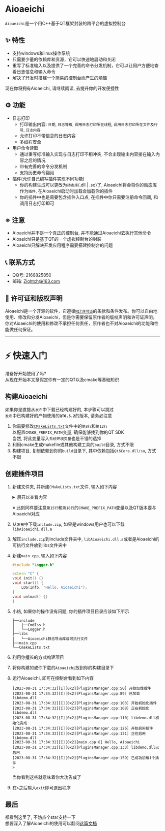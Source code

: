 # Aioaeichi
`Aioaeichi`是一个用C++基于QT框架封装的跨平台的虚拟控制台

## ✨ 特性
* 支持windows和linux操作系统  
* 只需要少量的依赖库和资源，它可以快速地启动和关闭  
* 重写了标准输入以及提供了一个完善的命令分发机制，它可以让用户方便地查看日志信息和输入命令  
* 解决了开发时搭建一个简易的控制台而产生的烦恼  

现在你将拥有Aioaeichi, 请继续阅读, 去提升你的开发便捷性  

## ⚙ 功能
* 日志打印
  * 打印输出内容: `日期`, `日志等级`, `调用日志打印所在线程`, `调用日志打印所在文件及行号`, `日志内容`
  * 允许打印不带信息的日志内容
  * 多线程安全
* 用户命令读取
  * 通过重写标准输入实现与日志打印不相冲突, 不会出现输出内容接在输入内容之后的情况
  * 带有完善的命令分发机制
  * 支持历史命令翻阅
* 插件(允许自己编写插件实现不同功能)
  * 你的构建生成可以更改为`动态库`(.dll | .so)了, Aioaeichi将会将你的动态库作为`插件`, 在Aioaeichi启动时加载会加载你的插件
  * 你的插件中也是需要包含插件入口点, 在插件中你只需要注册命令回调, 和调用日志打印即可

## ※ 注意
* Aioaeichi并不是一个真正的控制台, 并不能通过Aioaeichi去执行其他命令
* Aioaeichi只是基于QT的一个虚拟控制台的封装
* Aioaeichi只解决开发应用程序需要搭建控制台的问题

## 📞 联系方式
* QQ号: 2166825850
* 邮箱: Zightch@163.com

## 🔑 许可证和版权声明
Aioaeichi是一个开源的软件，它遵循[`MIT许可证`](License)的条款和条件发布。你可以自由地使用、修改和分发Aioaeichi，但是你需要保留原作者的版权声明和许可证声明。你对Aioaeichi的使用和修改不承担任何责任，原作者也不对Aioaeichi的功能和性能做任何保证。

---
# ⚡ 快速入门
准备好开始使用了吗?  
从现在开始本文章假定你有一定的QT以及cmake等基础知识

## 构建Aioaeichi
如果你是直接从`发布`中下载已经构建好的, 本步骤可以跳过  
`发布`中已构建好的产物使用的<b>`QT6.5.2`</b>的版本, 请务必注意

1. 你需要修改[`CMakeLists.txt`](CMakeLists.txt)文件中的`第8行`和`第12行`  
  以配置`CMAKE_PREFIX_PATH`变量, 确保能够找到你的QT SDK  
  当然, 将此变量写入`系统环境变量`也是不错的选择
2. 利用cmake生成makefile或其他构建工具的`build`目录, 方式不限
3. 构建项目, 复制依赖到你的`build`目录下, 其中依赖包括`Qt6Core.dll/so`, 方式不限

## 创建插件项目
1.  新建文件夹, 并新建`CMakeLists.txt`文件, 输入如下内容
    <details>
      <summary>展开以查看内容</summary>

    ```
    cmake_minimum_required(VERSION 3.21)
    set(projectName demo)
    project(${projectName})
    
    set(CMAKE_ARCHIVE_OUTPUT_DIRECTORY ${CMAKE_BINARY_DIR}/plugins)
    set(CMAKE_LIBRARY_OUTPUT_DIRECTORY ${CMAKE_BINARY_DIR}/plugins)
    set(CMAKE_RUNTIME_OUTPUT_DIRECTORY ${CMAKE_BINARY_DIR}/plugins)
    
    set(CMAKE_CXX_STANDARD 20)
    set(CMAKE_CXX_STANDARD_REQUIRED ON)
    
    set(CMAKE_INCLUDE_CURRENT_DIR ON)
    
    if (WIN32)
            set(CMAKE_PREFIX_PATH "D:\\Qt\\6.5.2\\mingw_64\\lib\\cmake")
            set(libs Aioaeichi)
    elseif(UNIX)
            set(CMAKE_PREFIX_PATH "/opt/Qt/6.5.2/gcc_64/lib/cmake")
            set(libs Aioaeichi)
    endif ()
    
    set(CMAKE_AUTOUIC ON)
    set(CMAKE_AUTOMOC ON)
    set(CMAKE_AUTORCC ON)
    
    link_directories(libs)
    
    find_package(QT NAMES Qt6 Qt5 COMPONENTS Core REQUIRED)
    find_package(Qt${QT_VERSION_MAJOR} COMPONENTS Core REQUIRED)
    
    include_directories(include)
    include_directories(./${projectName})
    
    add_library(
            ${projectName}
            SHARED
            main.cpp
    )
    
    target_link_libraries(
            ${projectName}
            Qt${QT_VERSION_MAJOR}::Core
            ${libs}
            )
    ```

    </details>

    ※ 此刻同样要注意`第15行`和`第18行`的`CMAKE_PREFIX_PATH`变量以及QT版本要与Aioaeichi对应
2.  从`发布`中下载`include.zip`, 如果是windows用户也可以下载`libAioaeichi.dll.a`  
3.  解压`include.zip`到include文件夹中, `libAioaeichi.dll.a`或者是Aioaeichi的可执行文件放到libs文件夹中
4.  新建`main.cpp`, 输入如下内容
    ```C++
    #include "Logger.h"

    extern "C" {
    void init() {}
    void start() {
        LOG(Info, "Hello, Aioaeichi");
    }
    void unload() {}
    }
    ```
5.  小结, 如果你的操作没有问题, 你的插件项目目录应该如下所示
    ```
    ├──include
    │   ├──CmdIss.h
    │   └──Logger.h
    ├──libs
    │   └──Aioaeichi静态导出库或可执行文件
    ├──main.cpp
    └──CmakeLists.txt
    ```
6.  利用你擅长的方式构建项目
7.  将你构建的或你下载的`Aioaeichi`放到你的构建目录下
8.  运行Aioaeichi, 即可在控制台看到如下内容
    ```
    [2023-08-31 17:34:32][I][0x2][PluginsManager.cpp:50] 开始加载插件
    [2023-08-31 17:34:32][I][0x2][PluginsManager.cpp:89] 已加载libdemo.dll
    [2023-08-31 17:34:32][I][0x2][PluginsManager.cpp:103] 开始初始化插件
    [2023-08-31 17:34:32][I][0x2][PluginsManager.cpp:108] 正在初始化libdemo.dll
    [2023-08-31 17:34:32][I][0x2][PluginsManager.cpp:110] libdemo.dll初始化完成
    [2023-08-31 17:34:32][I][0x2][PluginsManager.cpp:126] 开始启用插件
    [2023-08-31 17:34:32][I][0x2][PluginsManager.cpp:131] 正在启用libdemo.dll
    [2023-08-31 17:34:32][I][0x2][main.cpp:8] Hello, Aioaeichi
    [2023-08-31 17:34:32][I][0x2][PluginsManager.cpp:133] libdemo.dll已启用
    [2023-08-31 17:34:32][I][0x2][PluginsManager.cpp:159] 已成功加载1个插件
    >
    ```
    当你看到这些就意味着你大功告成了
9.  在`>`之后输入`exit`即可退出程序
## 最后
都看到这里了, 不妨点个star支持一下  
想要深入了解Aioaeichi的使用可以翻阅[这篇文档]()
